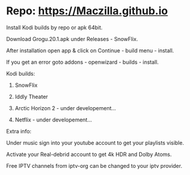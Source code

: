 # Repo: https://Maczilla.github.io
Install Kodi builds by repo or apk 64bit.

Download Grogu.20.1.apk under Releases - SnowFlix.

After installation open app & click on Continue - build menu - install.

If you get an error goto addons - openwizard - builds - install.

Kodi builds:

1. SnowFlix

2. Iddly Theater

3. Arctic Horizon 2 - under developement...

4. Netflix - under developement...



Extra info:

Under music sign into your youtube account to get your playlists visible.

Activate your Real-debrid account to get 4k HDR and Dolby Atoms.

Free IPTV channels from iptv-org can be changed to your iptv provider.
